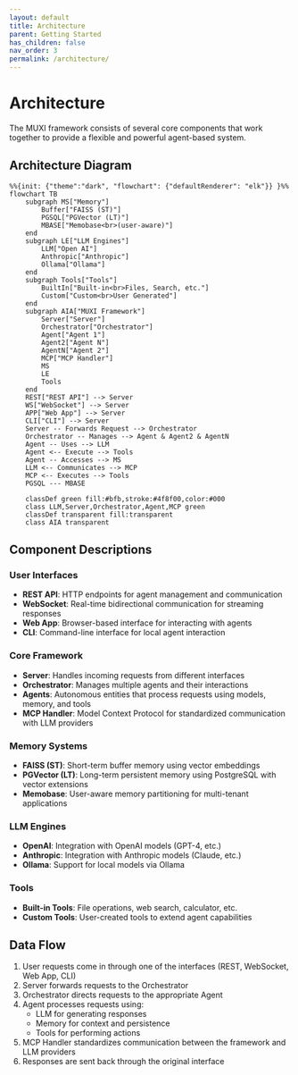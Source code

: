 ```yaml
---
layout: default
title: Architecture
parent: Getting Started
has_children: false
nav_order: 3
permalink: /architecture/
---
```

# Architecture

The MUXI framework consists of several core components that work together to provide a flexible and powerful agent-based system.

## Architecture Diagram

```mermaid
%%{init: {"theme":"dark", "flowchart": {"defaultRenderer": "elk"}} }%%
flowchart TB
    subgraph MS["Memory"]
        Buffer["FAISS (ST)"]
        PGSQL["PGVector (LT)"]
        MBASE["Memobase<br>(user-aware)"]
    end
    subgraph LE["LLM Engines"]
        LLM["Open AI"]
        Anthropic["Anthropic"]
        Ollama["Ollama"]
    end
    subgraph Tools["Tools"]
        BuiltIn["Built-in<br>Files, Search, etc."]
        Custom["Custom<br>User Generated"]
    end
    subgraph AIA["MUXI Framework"]
        Server["Server"]
        Orchestrator["Orchestrator"]
        Agent["Agent 1"]
        Agent2["Agent N"]
        AgentN["Agent 2"]
        MCP["MCP Handler"]
        MS
        LE
        Tools
    end
    REST["REST API"] --> Server
    WS["WebSocket"] --> Server
    APP["Web App"] --> Server
    CLI["CLI"] --> Server
    Server -- Forwards Request --> Orchestrator
    Orchestrator -- Manages --> Agent & Agent2 & AgentN
    Agent -- Uses --> LLM
    Agent <-- Execute --> Tools
    Agent -- Accesses --> MS
    LLM <-- Communicates --> MCP
    MCP <-- Executes --> Tools
    PGSQL --- MBASE

    classDef green fill:#bfb,stroke:#4f8f00,color:#000
    class LLM,Server,Orchestrator,Agent,MCP green
    classDef transparent fill:transparent
    class AIA transparent
```

## Component Descriptions

### User Interfaces
- **REST API**: HTTP endpoints for agent management and communication
- **WebSocket**: Real-time bidirectional communication for streaming responses
- **Web App**: Browser-based interface for interacting with agents
- **CLI**: Command-line interface for local agent interaction

### Core Framework
- **Server**: Handles incoming requests from different interfaces
- **Orchestrator**: Manages multiple agents and their interactions
- **Agents**: Autonomous entities that process requests using models, memory, and tools
- **MCP Handler**: Model Context Protocol for standardized communication with LLM providers

### Memory Systems
- **FAISS (ST)**: Short-term buffer memory using vector embeddings
- **PGVector (LT)**: Long-term persistent memory using PostgreSQL with vector extensions
- **Memobase**: User-aware memory partitioning for multi-tenant applications

### LLM Engines
- **OpenAI**: Integration with OpenAI models (GPT-4, etc.)
- **Anthropic**: Integration with Anthropic models (Claude, etc.)
- **Ollama**: Support for local models via Ollama

### Tools
- **Built-in Tools**: File operations, web search, calculator, etc.
- **Custom Tools**: User-created tools to extend agent capabilities

## Data Flow

1. User requests come in through one of the interfaces (REST, WebSocket, Web App, CLI)
2. Server forwards requests to the Orchestrator
3. Orchestrator directs requests to the appropriate Agent
4. Agent processes requests using:
   - LLM for generating responses
   - Memory for context and persistence
   - Tools for performing actions
5. MCP Handler standardizes communication between the framework and LLM providers
6. Responses are sent back through the original interface
